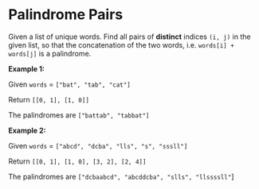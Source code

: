 # Palindrome Pairs

Given a list of unique words. Find all pairs of **distinct** indices `(i, j)` in the given list, so that the concatenation of the two words, i.e. `words[i] + words[j]` is a palindrome.

**Example 1:**

Given `words` = `["bat", "tab", "cat"]`

Return `[[0, 1], [1, 0]]`

The palindromes are `["battab", "tabbat"]`

**Example 2:**

Given `words` = `["abcd", "dcba", "lls", "s", "sssll"]`

Return `[[0, 1], [1, 0], [3, 2], [2, 4]]`

The palindromes are `["dcbaabcd", "abcddcba", "slls", "llssssll"`]
